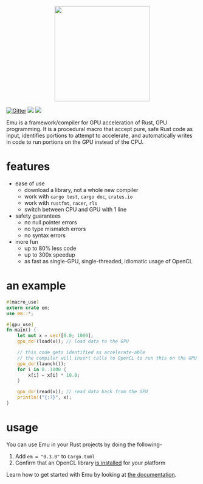 <p align="center">
<!-- <img width="250px" src="https://i.imgur.com/kTap42K.png"/> -->
    <img width="250px" src="https://i.imgur.com/CZEkdK1.png"/>
</p>

[![Gitter](https://badges.gitter.im/talk-about-emu/thoughts.svg)](https://gitter.im/talk-about-emu/thoughts?utm_source=badge&utm_medium=badge&utm_campaign=pr-badge)
[![](http://meritbadge.herokuapp.com/em)](https://crates.io/crates/em)
[![](https://docs.rs/em/badge.svg)](https://docs.rs/em)

Emu is a framework/compiler for GPU acceleration of Rust, GPU programming. It is a procedural macro that accept pure, safe Rust code as input, identifies portions to attempt to accelerate, and automatically writes in code to run portions on the GPU instead of the CPU.

# features

- ease of use
  - download a library, not a whole new compiler
  - work with `cargo test`, `cargo doc`, `crates.io`
  - work with `rustfmt`, `racer`, `rls`
  - switch between CPU and GPU with 1 line
- safety guarantees
  - no null pointer errors
  - no type mismatch errors
  - no syntax errors
- more fun
  - up to 80% less code
  - up to 300x speedup
  - as fast as single-GPU, single-threaded, idiomatic usage of OpenCL

# an example

```rust
#[macro_use]
extern crate em;
use em::*;

#[gpu_use]
fn main() {
    let mut x = vec![0.0; 1000];
    gpu_do!(load(x)); // load data to the GPU

    // this code gets identified as accelerate-able
    // the compiler will insert calls to OpenCL to run this on the GPU
    gpu_do!(launch());
    for i in 0..1000 {
        x[i] = x[i] * 10.0;
    }

    gpu_do!(read(x)); // read data back from the GPU
    println!("{:?}", x);
}
```

# usage

You can use Emu in your Rust projects by doing the following-

1. Add `em = "0.3.0"` to `Cargo.toml`
2. Confirm that an OpenCL library [is installed]() for your platform

Learn how to get started with Emu by looking at [the documentation](https://docs.rs/em).
